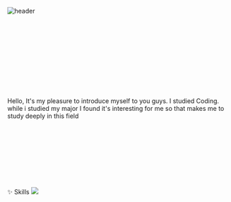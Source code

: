 ![header](https://capsule-render.vercel.app/api?type=wave&color=auto&height=300&section=header&text=Yummongi&fontSize=90)
<br></br>
<br></br>
<br></br>
<br></br>
<br></br>
<br></br>
Hello, It's my pleasure to introduce myself to you guys.
I studied Coding.
while i studied my major I found it's interesting for me so that makes me to study deeply in this field
<br></br>
<br></br>
<br></br>
<br></br>
<br></br>
✨ Skills
<img src="https://img.shields.io/badge/-Java-yellow?style=flat-square&logo=Java&logoColor=white"/>
 
